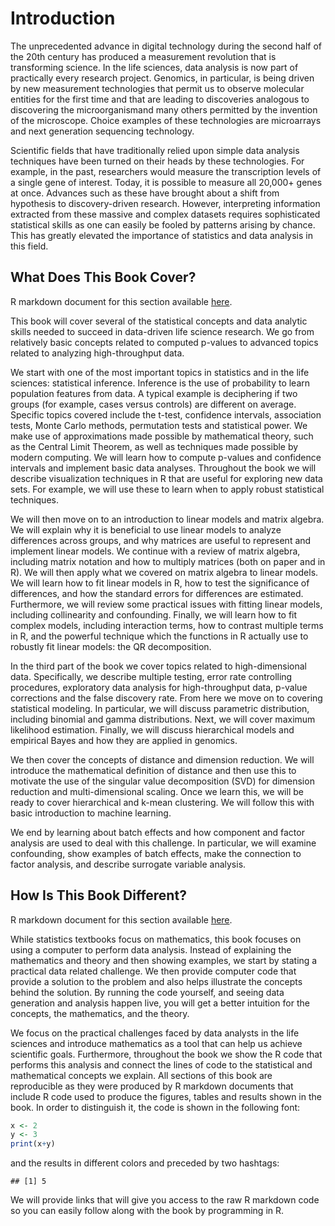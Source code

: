 # Introduction

The unprecedented advance in digital technology during the second half of the 20th century has produced a measurement revolution that is transforming science. In the life sciences, data analysis is now part of practically every research project. Genomics, in particular, is being driven by new measurement technologies that permit us to observe molecular entities for the first time and that are leading to discoveries analogous to discovering the microorganismand many others permitted by the invention of the microscope. Choice examples of these technologies are microarrays and next generation sequencing technology.  

Scientific fields that have traditionally relied upon simple data analysis techniques have been turned on their heads by these technologies. For example,  in the past, researchers would measure the transcription levels of a single gene of interest. Today, it is possible to measure all 20,000+ genes at once.  Advances such as these have brought about a shift from hypothesis to discovery-driven research. However, interpreting information extracted from these massive and complex datasets requires sophisticated statistical skills as one can easily be fooled by patterns arising by chance. This has greatly elevated the importance of statistics and data analysis in this field.

## What Does This Book Cover?

R markdown document for this section available [here](https://github.com/genomicsclass/labs/tree/master/course1/introduction.Rmd).

This book will cover several of the statistical concepts and data analytic skills needed to succeed in data-driven life science research. We go from relatively basic concepts related to computed p-values to advanced topics related to analyzing high-throughput data.

We start with one of the most important topics in statistics and in the life sciences: statistical inference. Inference is the use of probability to learn population features from data. A typical example is deciphering if two groups (for example, cases versus controls) are different on average. Specific topics covered include the t-test, confidence intervals, association tests, Monte Carlo methods, permutation tests and statistical power. We make use of approximations made possible by mathematical theory, such as the Central Limit Theorem, as well as techniques made possible by modern computing. We will learn how to compute p-values and confidence intervals and implement basic data analyses. Throughout the book we will describe visualization techniques in R that are useful for exploring new data sets. For example, we will use these to learn when to apply robust statistical techniques.

We will then move on to an introduction to linear models and matrix algebra. We will explain why it is beneficial to use linear models to analyze differences across groups, and why matrices are useful to represent and implement linear models. We continue with a review of matrix algebra, including matrix notation and how to multiply matrices (both on paper and in R). We will then apply what we covered on matrix algebra to linear models. We will learn how to fit linear models in R, how to test the significance of differences, and how the standard errors for differences are estimated. Furthermore, we will review some practical issues with fitting linear models, including collinearity and confounding. Finally, we will learn how to fit complex models, including interaction terms, how to contrast multiple terms in R, and the powerful technique which the functions in R actually use to robustly fit linear models: the QR decomposition.

In the third part of the book we cover topics related to high-dimensional data. Specifically, we describe multiple testing, error rate controlling procedures, exploratory data analysis for high-throughput data, p-value corrections and the false discovery rate. From here we move on to covering statistical modeling. In particular, we will discuss parametric distribution, including binomial and gamma distributions. Next, we will cover maximum likelihood estimation. Finally, we will discuss hierarchical models and empirical Bayes and how they are applied in genomics.

We then cover the concepts of distance and dimension reduction. We will introduce the mathematical definition of distance and then use this to motivate the use of the singular value decomposition (SVD) for dimension reduction and multi-dimensional scaling. Once we learn this, we will be ready to cover hierarchical and k-mean clustering. We will follow this with basic introduction to machine learning.

We end by learning about batch effects and how component and factor analysis are used to deal with this challenge. In particular, we will examine confounding, show examples of batch effects, make the connection to factor analysis, and describe surrogate variable analysis. 

## How Is This Book Different?

R markdown document for this section available [here](https://github.com/genomicsclass/labs/tree/master/course1/introduction.Rmd).

While statistics textbooks focus on mathematics, this book focuses on using a computer to perform data analysis. Instead of explaining the mathematics and theory and then showing examples, we start by stating a practical data related challenge. We then provide computer code that provide a solution to the problem and also helps illustrate the concepts behind the solution. By running the code yourself, and seeing data generation and analysis happen live, you will get a better intuition for the concepts, the mathematics, and the theory.

We focus on the practical challenges faced by data analysts in the life sciences and introduce mathematics as a tool that can help us achieve scientific goals. Furthermore, throughout the book we show the R code that performs this analysis and connect the lines of code to the statistical and mathematical concepts we explain. All sections of this book are reproducible as they were produced by R markdown documents that include R code used to produce the figures, tables and results shown in the book. In order to distinguish it, the code is shown in the following font:


```r
x <- 2
y <- 3
print(x+y)
```

and the results in different colors and preceded by two hashtags:


```
## [1] 5
```

We will provide links that will give you access to the raw R markdown code so you can easily follow along with the book by programming in R.










